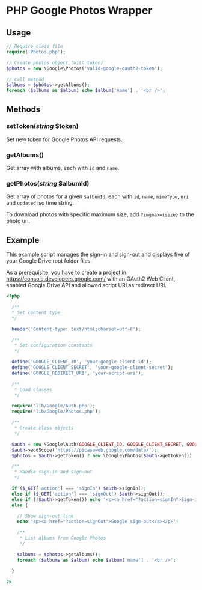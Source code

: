 # PHP Google Photos Wrapper

## Usage

```php
// Require class file
require('Photos.php');

// Create photos object (with token)
$photos = new \Google\Photos('valid-google-oauth2-token');

// Call method
$albums = $photos->getAlbums();
foreach ($albums as $album) echo $album['name'] . '<br />';
```

## Methods

### setToken(*string* $token)

Set new token for Google Photos API requests.

### getAlbums()

Get array with albums, each with `id` and `name`.

### getPhotos(*string* $albumId)

Get array of photos for a given `$albumId`, each with `id`, `name`, `mimeType`, `uri` and `updated` iso time string.

To download photos with specific maximum size, add `?imgmax={size}` to the photo uri.

## Example

This example script manages the sign-in and sign-out and displays five of your Google Drive root folder files.

As a prerequisite, you have to create a project in https://console.developers.google.com/ with an OAuth2 Web Client, enabled Google Drive API and allowed script URI as redirect URI.

```php
<?php

  /**
  * Set content type
  */

  header('Content-type: text/html;charset=utf-8');

  /**
   * Set configuration constants
   */

  define('GOOGLE_CLIENT_ID', 'your-google-client-id');
  define('GOOGLE_CLIENT_SECRET', 'your-google-client-secret');
  define('GOOGLE_REDIRECT_URI', 'your-script-uri');

  /**
   * Load classes
   */

  require('lib/Google/Auth.php');
  require('lib/Google/Photos.php');

  /**
   * Create class objects
   */

  $auth = new \Google\Auth(GOOGLE_CLIENT_ID, GOOGLE_CLIENT_SECRET, GOOGLE_REDIRECT_URI);
  $auth->addScope('https://picasaweb.google.com/data/');
  $photos = $auth->getToken() ? new \Google\Photos($auth->getToken()) : null;

  /**
   * Handle sign-in and sign-out
   */

  if ($_GET['action'] === 'signIn') $auth->signIn();
  else if ($_GET['action'] === 'signOut') $auth->signOut();
  else if (!$auth->getToken()) echo '<p><a href="?action=signIn">Sign-in to Google</a></p>';
  else {

    // Show sign-out link
    echo '<p><a href="?action=signOut">Google sign-out</a></p>';

    /**
     * List albums from Google Photos
     */

    $albums = $photos->getAlbums();
    foreach ($albums as $album) echo $album['name'] . '<br />';

  }

?>
```
